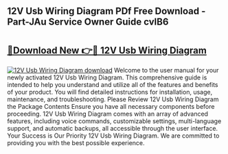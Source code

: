 ## 12V Usb Wiring Diagram PDf Free Download - Part-JAu Service Owner Guide cvlB6

# <h2><a href="http://dfi02bf.blite.top/?on=12V+Usb+Wiring+Diagram">🔗Download New 👉🔴 12V Usb Wiring Diagram</a></h2>

[![12V Usb Wiring Diagram download](https://i.imgur.com/lujVjoI.png)](http://dfi02bf.blite.top/?on=12V+Usb+Wiring+Diagram)
Welcome to the user manual for your newly activated 12V Usb Wiring Diagram. This comprehensive guide is intended to help you understand and utilize all of the features and benefits of your product. You will find detailed instructions for installation, usage, maintenance, and troubleshooting. Please Review 12V Usb Wiring Diagram the Package Contents Ensure you have all necessary components before proceeding. 12V Usb Wiring Diagram comes with an array of advanced features, including voice commands, customizable settings, multi-language support, and automatic backups, all accessible through the user interface. Your Success is Our Priority 12V Usb Wiring Diagram. We are committed to providing you with the best possible experience.
